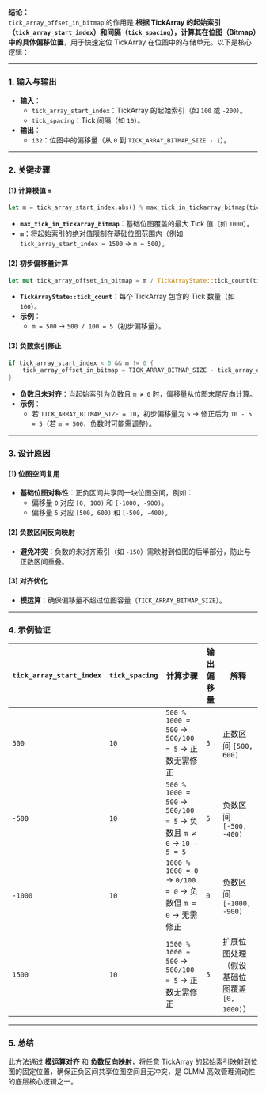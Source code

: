 **结论：**  
`tick_array_offset_in_bitmap` 的作用是 **根据 TickArray 的起始索引（`tick_array_start_index`）和间隔（`tick_spacing`），计算其在位图（Bitmap）中的具体偏移位置**，用于快速定位 TickArray 在位图中的存储单元。以下是核心逻辑：

---

### **1. 输入与输出**
- **输入**：  
  - `tick_array_start_index`：TickArray 的起始索引（如 `100` 或 `-200`）。  
  - `tick_spacing`：Tick 间隔（如 `10`）。  
- **输出**：  
  - `i32`：位图中的偏移量（从 `0` 到 `TICK_ARRAY_BITMAP_SIZE - 1`）。  

---

### **2. 关键步骤**
#### **(1) 计算模值 `m`**
```rust
let m = tick_array_start_index.abs() % max_tick_in_tickarray_bitmap(tick_spacing);
```
- **`max_tick_in_tickarray_bitmap`**：基础位图覆盖的最大 Tick 值（如 `1000`）。  
- **`m`**：将起始索引的绝对值限制在基础位图范围内（例如 `tick_array_start_index = 1500` → `m = 500`）。  

#### **(2) 初步偏移量计算**
```rust
let mut tick_array_offset_in_bitmap = m / TickArrayState::tick_count(tick_spacing);
```
- **`TickArrayState::tick_count`**：每个 TickArray 包含的 Tick 数量（如 `100`）。  
- **示例**：  
  - `m = 500` → `500 / 100 = 5`（初步偏移量）。  

#### **(3) 负数索引修正**
```rust
if tick_array_start_index < 0 && m != 0 {
    tick_array_offset_in_bitmap = TICK_ARRAY_BITMAP_SIZE - tick_array_offset_in_bitmap;
}
```
- **负数且未对齐**：当起始索引为负数且 `m ≠ 0` 时，偏移量从位图末尾反向计算。  
- **示例**：  
  - 若 `TICK_ARRAY_BITMAP_SIZE = 10`，初步偏移量为 `5` → 修正后为 `10 - 5 = 5`（若 `m = 500`，负数时可能需调整）。  

---

### **3. 设计原因**
#### **(1) 位图空间复用**
- **基础位图对称性**：正负区间共享同一块位图空间，例如：  
  - 偏移量 `0` 对应 `[0, 100)` 和 `[-1000, -900)`。  
  - 偏移量 `5` 对应 `[500, 600)` 和 `[-500, -400)`。  

#### **(2) 负数区间反向映射**
- **避免冲突**：负数的未对齐索引（如 `-150`）需映射到位图的后半部分，防止与正数区间重叠。  

#### **(3) 对齐优化**
- **模运算**：确保偏移量不超过位图容量（`TICK_ARRAY_BITMAP_SIZE`）。  

---

### **4. 示例验证**
| `tick_array_start_index` | `tick_spacing` | 计算步骤 | 输出偏移量 | 解释 |
|--------------------------|----------------|----------|------------|------|
| `500`                    | `10`           | `500 % 1000 = 500` → `500/100 = 5` → 正数无需修正 | `5` | 正数区间 `[500, 600)` |
| `-500`                   | `10`           | `500 % 1000 = 500` → `500/100 = 5` → 负数且 `m ≠ 0` → `10 - 5 = 5` | `5` | 负数区间 `[-500, -400)` |
| `-1000`                  | `10`           | `1000 % 1000 = 0` → `0/100 = 0` → 负数但 `m = 0` → 无需修正 | `0` | 负数区间 `[-1000, -900)` |
| `1500`                   | `10`           | `1500 % 1000 = 500` → `500/100 = 5` → 正数无需修正 | `5` | 扩展位图处理（假设基础位图覆盖 `[0, 1000)`） |

---

### **5. 总结**
此方法通过 **模运算对齐** 和 **负数反向映射**，将任意 TickArray 的起始索引映射到位图的固定位置，确保正负区间共享位图空间且无冲突，是 CLMM 高效管理流动性的底层核心逻辑之一。